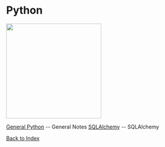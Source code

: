 # Python

<img src="https://www.python.org/static/community_logos/python-logo-master-v3-TM.png" width=256px>

  [General Python](./python_general.md) -- General Notes
  [SQLAlchemy](./python_sqlalchemy.md) -- SQLAlchemy

[Back to Index](index.md)
